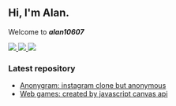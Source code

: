 ## Hi, I'm Alan.
Welcome to ___alan10607___

<p align="left">
	<a href="https://github.com/alan10607" target="_blank">
		<img src="https://img.shields.io/badge/Github-alan10607-green">
	</a>
	<a href="https://hub.docker.com/u/alan10607" target="_blank">
		<img src="https://img.shields.io/badge/Docker-alan10607-blue">
	</a>
	<a href="https://alan10607.github.io/alanportfolio" target="_blank">
		<img src="https://img.shields.io/badge/Page-Portfolio-lightgray">
	</a>
</p>

### Latest repository
- <a href="http://35.201.171.165:8081/" target="_blank">Anonygram: instagram clone but anonymous</a>
- <a href="https://github.com/alan10607/webGame" target="_blank">Web games: created by javascript canvas api</a>
